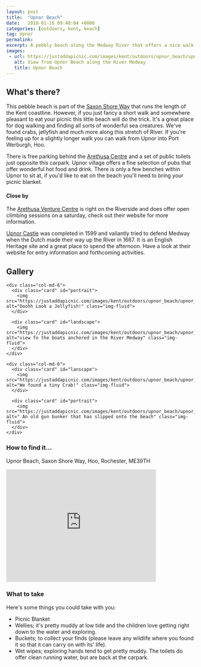 ```yaml
---
layout: post
title:  "Upnor Beach"
date:   2018-01-16 09:48:04 +0000
categories: [outdoors, kent, beach]
tag: Upnor
permalink: 
excerpt: A pebbly beach along the Medway River that offers a nice walk and lots of wildlife finding opportunities.  Enjoy a picnic on a sunny afternoon and watch the boats go up and down the River.
images:
 - url: https://justaddapicnic.com/images/kent/outdoors/upnor_beach/upnor_2.jpg
   alt: View from Upnor Beach along the River Medway
   title: Upnor Beach
---
```


## What's there?

This pebble beach is part of the [Saxon Shore Way](http://www.medway.gov.uk/pdf/walking_the_saxon_shore_way_through_medway.pdf) that runs the length of the Kent coastline.  However, if you just fancy a short walk and somewhere pleasant to eat your picnic this little beach will do the trick.  It's a great place for dog walking and finding all sorts of wonderful sea creatures.  We've found crabs, jellyfish and much more along this stretch of River.  If you're feeling up for a slightly longer walk you can walk from Upnor into Port Werburgh, Hoo.

There is free parking behind the [Arethusa Centre](http://arethusa.org.uk/) and a set of public toilets just opposite this carpark.  Upnor village offers a fine selection of pubs that offer wonderful hot food and drink.  There is only a few benches within Upnor to sit at, if you'd like to eat on the beach you'll need to bring your picnic blanket.

#### Close by

The [Arethusa Venture Centre](http://arethusa.org.uk/) is right on the Riverside and does offer open climbing sessions on a saturday, check out their website for more information. 

[Upnor Castle](http://www.english-heritage.org.uk/visit/places/upnor-castle/) was completed in 1599 and valiantly tried to defend Medway when the Dutch made their way up the River in 1667.  It is an English Heritage site and a great place to spend the afternoon.  Have a look at their website for entry information and forthcoming activities.

## Gallery

<div class="container">

  <div class="row">

    <div class="col-md-6">
      <div class="card" id="portrait">
        <img src="https://justaddapicnic.com/images/kent/outdoors/upnor_beach/upnor_1.jpg" alt="Ooohh Look a Jellyfish!" class="img-fluid">
      </div>

      <div class="card" id="landscape">
        <img src="https://justaddapicnic.com/images/kent/outdoors/upnor_beach/upnor_2.jpg" alt="view fo the boats anchored in the River Medway" class="img-fluid">
      </div>  
    </div>

    <div class="col-md-6">
      <div class="card" id="lanscape">
        <img src="https://justaddapicnic.com/images/kent/outdoors/upnor_beach/upnor_3.jpg" alt="We found a tiny Crab!" class="img-fluid">
      </div>

      <div class="card" id="portrait">
        <img src="https://justaddapicnic.com/images/kent/outdoors/upnor_beach/upnor_4.jpg" alt=" An old gun bunker that has slipped onto the beach" class="img-fluid">
      </div>
    </div>

<!--     <div class="col-md-4">
      <div class="card" id="portrait">
        <img src="" class="img-fluid">
      </div>

      <div class="card" id="landscape">
        <img src="" class="img-fluid">
      </div>
    </div> -->

  </div>      
</div>


### How to find it...

Upnor Beach, Saxon Shore Way, Hoo, Rochester, ME39TH

<iframe src="https://www.google.com/maps/embed?pb=!1m16!1m12!1m3!1d9953.866310659301!2d0.5329036439218917!3d51.41285528295573!2m3!1f0!2f0!3f0!3m2!1i1024!2i768!4f13.1!2m1!1supnor+beach!5e0!3m2!1sen!2suk!4v1516096359013" width="400" height="300" frameborder="0" style="border:0" allowfullscreen></iframe>

### What to take

Here's some things you could take with you:
* Picnic Blanket
* Wellies; it's pretty muddy at low tide and the children love getting right down to the water and exploring.
* Buckets; to collect your finds (please leave any wildlife where you found it so that it can carry on with its' life).
* Wet wipes; exploring hands tend to get pretty muddy.  The toilets do offer clean running water, but are back at the carpark.


